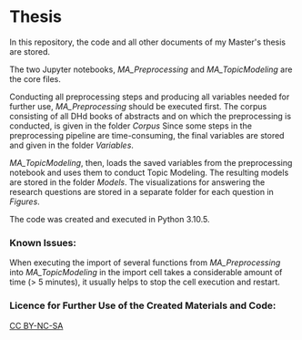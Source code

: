 # Thesis

In this repository, the code and all other documents of my Master's thesis are stored.

The two Jupyter notebooks, *MA_Preprocessing* and *MA_TopicModeling* are the core files. 

Conducting all preprocessing steps and producing all variables needed for further use, *MA_Preprocessing* should be executed first.
The corpus consisting of all DHd books of abstracts and on which the preprocessing is conducted, is given in the folder *Corpus*
Since some steps in the preprocessing pipeline are time-consuming, the final variables are stored and given in the folder *Variables*.

*MA_TopicModeling*, then, loads the saved variables from the preprocessing notebook and uses them to conduct Topic Modeling.
The resulting models are stored in the folder *Models*.
The visualizations for answering the research questions are stored in a separate folder for each question in *Figures*.

The code was created and executed in Python 3.10.5.


### Known Issues:
When executing the import of several functions from *MA_Preprocessing* into *MA_TopicModeling* in the import cell takes a considerable amount of time (> 5 minutes), it usually helps to stop the cell execution and restart. 


### Licence for Further Use of the Created Materials and Code:

[CC BY-NC-SA](https://creativecommons.org/share-your-work/cclicenses/)